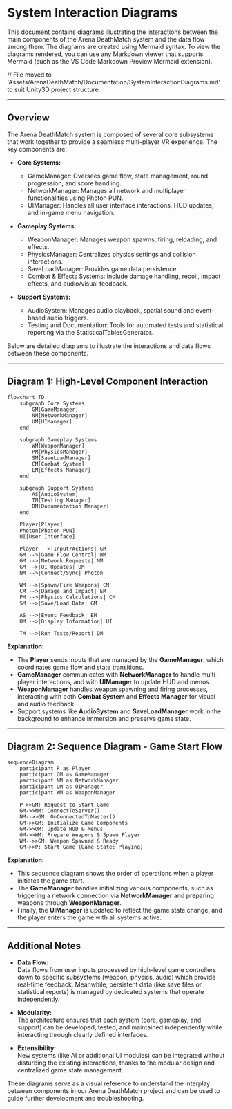 # System Interaction Diagrams

This document contains diagrams illustrating the interactions between the main components of the Arena DeathMatch system and the data flow among them. The diagrams are created using Mermaid syntax. To view the diagrams rendered, you can use any Markdown viewer that supports Mermaid (such as the VS Code Markdown Preview Mermaid extension).

// File moved to 'Assets/ArenaDeathMatch/Documentation/SystemInteractionDiagrams.md' to suit Unity3D project structure.

---

## Overview

The Arena DeathMatch system is composed of several core subsystems that work together to provide a seamless multi-player VR experience. The key components are:

- **Core Systems:**  
  - GameManager: Oversees game flow, state management, round progression, and score handling.
  - NetworkManager: Manages all network and multiplayer functionalities using Photon PUN.
  - UIManager: Handles all user interface interactions, HUD updates, and in-game menu navigation.
  
- **Gameplay Systems:**  
  - WeaponManager: Manages weapon spawns, firing, reloading, and effects.
  - PhysicsManager: Centralizes physics settings and collision interactions.
  - SaveLoadManager: Provides game data persistence.
  - Combat & Effects Systems: Include damage handling, recoil, impact effects, and audio/visual feedback.

- **Support Systems:**  
  - AudioSystem: Manages audio playback, spatial sound and event-based audio triggers.
  - Testing and Documentation: Tools for automated tests and statistical reporting via the StatisticalTablesGenerator.

Below are detailed diagrams to illustrate the interactions and data flows between these components.

---

## Diagram 1: High-Level Component Interaction

```mermaid
flowchart TD
    subgraph Core Systems
        GM[GameManager]
        NM[NetworkManager]
        UM[UIManager]
    end

    subgraph Gameplay Systems
        WM[WeaponManager]
        PM[PhysicsManager]
        SM[SaveLoadManager]
        CM[Combat System]
        EM[Effects Manager]
    end

    subgraph Support Systems
        AS[AudioSystem]
        TM[Testing Manager]
        DM[Documentation Manager]
    end

    Player[Player]
    Photon[Photon PUN]
    UI[User Interface]

    Player -->|Input/Actions| GM
    GM -->|Game Flow Control| WM
    GM -->|Network Requests| NM
    GM -->|UI Updates| UM
    NM -->|Connect/Sync| Photon

    WM -->|Spawn/Fire Weapons| CM
    CM -->|Damage and Impact| EM
    PM -->|Physics Calculations| CM
    SM -->|Save/Load Data| GM

    AS -->|Event Feedback| EM
    UM -->|Display Information| UI

    TM -->|Run Tests/Report| DM
```

**Explanation:**  
- The **Player** sends inputs that are managed by the **GameManager**, which coordinates game flow and state transitions.
- **GameManager** communicates with **NetworkManager** to handle multi-player interactions, and with **UIManager** to update HUD and menus.
- **WeaponManager** handles weapon spawning and firing processes, interacting with both **Combat System** and **Effects Manager** for visual and audio feedback.
- Support systems like **AudioSystem** and **SaveLoadManager** work in the background to enhance immersion and preserve game state.

---

## Diagram 2: Sequence Diagram - Game Start Flow

```mermaid
sequenceDiagram
    participant P as Player
    participant GM as GameManager
    participant NM as NetworkManager
    participant UM as UIManager
    participant WM as WeaponManager
    
    P->>GM: Request to Start Game
    GM->>NM: ConnectToServer()
    NM-->>GM: OnConnectedToMaster()
    GM->>GM: Initialize Game Components
    GM->>UM: Update HUD & Menus
    GM->>WM: Prepare Weapons & Spawn Player
    WM-->>GM: Weapon Spawned & Ready
    GM->>P: Start Game (Game State: Playing)
```

**Explanation:**  
- This sequence diagram shows the order of operations when a player initiates the game start.
- The **GameManager** handles initializing various components, such as triggering a network connection via **NetworkManager** and preparing weapons through **WeaponManager**.
- Finally, the **UIManager** is updated to reflect the game state change, and the player enters the game with all systems active.

---

## Additional Notes

- **Data Flow:**  
  Data flows from user inputs processed by high-level game controllers down to specific subsystems (weapon, physics, audio) which provide real-time feedback. Meanwhile, persistent data (like save files or statistical reports) is managed by dedicated systems that operate independently.

- **Modularity:**  
  The architecture ensures that each system (core, gameplay, and support) can be developed, tested, and maintained independently while interacting through clearly defined interfaces.

- **Extensibility:**  
  New systems (like AI or additional UI modules) can be integrated without disturbing the existing interactions, thanks to the modular design and centralized game state management.

These diagrams serve as a visual reference to understand the interplay between components in our Arena DeathMatch project and can be used to guide further development and troubleshooting.